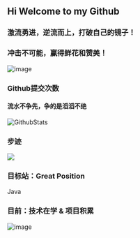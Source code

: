## Hi Welcome to my Github 

### 激流勇进，逆流而上，打破自己的镜子！


### 冲击不可能，赢得鲜花和赞美！


![image](https://user-images.githubusercontent.com/84832795/212478754-bb2b6468-c2ef-486b-ae8b-a79a0faf715d.png)
<br/>


### Github提交次数<br/>
#### 流水不争先，争的是滔滔不绝<br/>
![GithubStats](https://github-readme-stats.vercel.app/api?username=morsun&show_icons=true&theme=dark&count_private=true)

### 步迹<br/>

<img align="center" src="https://github-readme-stats.vercel.app/api/top-langs/?username=LightSunMor&layout=compact&theme=buefy&hide_border=true" />
<!-- github使用语言 -->
<!-- ![Most Used Languages](https://github-readme-stats.vercel.app/api/top-langs/?username=morsun&theme=dark&layout=compact) -->

### 目标站：Great Position 
Java
### 目前：技术在学 & 项目积累

![image](https://www.likecs.com/default/index/img?u=aHR0cHM6Ly9pbWctYmxvZy5jc2RuaW1nLmNuL2ltZ19jb252ZXJ0LzQwNjZkOGQzOTgxOWVkYzI0Y2NjYWE5NDQ2ZmI5YTU3LnBuZw%3D%3D)
<br/>
